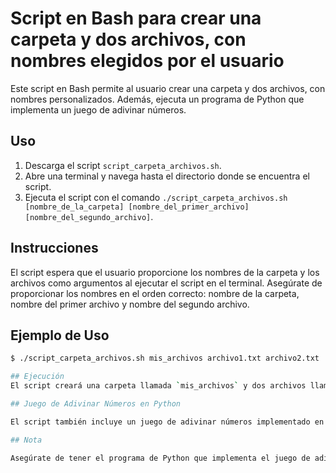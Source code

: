 # Script en Bash para crear una carpeta y dos archivos, con nombres elegidos por el usuario

Este script en Bash permite al usuario crear una carpeta y dos archivos, con nombres personalizados. Además, ejecuta un programa de Python que implementa un juego de adivinar números.

## Uso

1. Descarga el script `script_carpeta_archivos.sh`.
2. Abre una terminal y navega hasta el directorio donde se encuentra el script.
3. Ejecuta el script con el comando `./script_carpeta_archivos.sh [nombre_de_la_carpeta] [nombre_del_primer_archivo] [nombre_del_segundo_archivo]`.

## Instrucciones

El script espera que el usuario proporcione los nombres de la carpeta y los archivos como argumentos al ejecutar el script en el terminal. Asegúrate de proporcionar los nombres en el orden correcto: nombre de la carpeta, nombre del primer archivo y nombre del segundo archivo.

## Ejemplo de Uso

```bash
$ ./script_carpeta_archivos.sh mis_archivos archivo1.txt archivo2.txt

## Ejecución
El script creará una carpeta llamada `mis_archivos` y dos archivos llamados `archivo1.txt` y `archivo2.txt` en esa carpeta. Luego, ejecutará un juego de adivinar números implementado en Python.

## Juego de Adivinar Números en Python

El script también incluye un juego de adivinar números implementado en Python. Después de crear la carpeta y los archivos, el script ejecutará automáticamente este juego. El jugador deberá adivinar un número aleatorio entre 1 y 100. El juego proporcionará pistas para ayudar al jugador a adivinar el número correcto.

## Nota

Asegúrate de tener el programa de Python que implementa el juego de adivinar números en el mismo directorio que el script Bash, o ajusta la ruta en el script según sea necesario.
